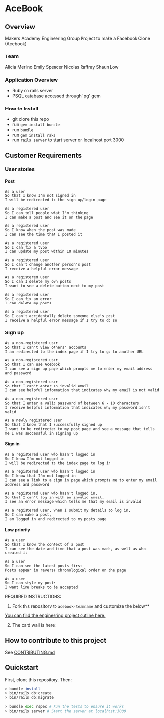 # AceBook

## Overview

Makers Academy Engineering Group Project to make a Facebook Clone (Acebook)

### Team

Alicia Merlino
Emily Spencer
Nicolas Raffray
Shaun Low

### Application Overview

- Ruby on rails server
- PSQL database accessed through 'pg' gem

### How to Install

- git clone this repo
- run `gem install bundle`
- run `bundle`
- run `gem install rake`
- run `rails server` to start server on localhost port 3000

## Customer Requirements

### User stories

#### Post

```
As a user
So that I know I'm not signed in
I will be redirected to the sign up/login page
```

```
As a registered user
So I can tell people what I'm thinking
I can make a post and see it on the page
```

```
As a registered user
So I know when the post was made
I can see the time that I posted it
```

```
As a registered user
So I can fix a typo
I can update my post within 10 minutes
```

```
As a registered user
So I can't change another person's post
I receive a helpful error message
```

```
As a registered user
So I can I delete my own posts
I want to see a delete button next to my post
```

```
As a registered user
So I can fix an error
I can delete my posts
```

```
As a registered user
So I can't accidentally delete someone else's post
I receive a helpful error message if I try to do so
```

### Sign up

```
As a non-registered user
So that I can't view others' accounts
I am redirected to the index page if I try to go to another URL
```

```
As a non-registered user
So that I can use Acebook
I can see a sign up page which prompts me to enter my email address and password
```

```
As a non-registered user
So that I can't enter an invalid email
I can see helpful information that indicates why my email is not valid
```

```
As a non-registered user
So that I enter a valid password of between 6 - 10 characters
I receive helpful information that indicates why my password isn't valid
```

```
As a newly registered user
So that I know that I successfully signed up
I want to be redirected to my post page and see a message that tells me I was successful in signing up
```

#### Sign in

```
As a registered user who hasn't logged in
So I know I'm not logged in
I will be redirected to the index page to log in
```

```
As a registered user who hasn't logged in
So I know that I'm not logged in
I can see a link to a sign in page which prompts me to enter my email address and password
```

```
As a registered user who hasn't logged in,
So that I can't log in with an invalid email,
I see an error message which tells me that my email is invalid
```

```
As a registered user, when I submit my details to log in,
So I can make a post,
I am logged in and redirected to my posts page
```

#### Low priority

```
As a user
So that I know the context of a post
I can see the date and time that a post was made, as well as who created it
```

```
As a user
So I can see the latest posts first
Posts appear in reverse chronological order on the page
```

```
As a user
So I can style my posts
I want line breaks to be accepted
```

REQUIRED INSTRUCTIONS:

1. Fork this repository to `acebook-teamname` and customize
   the below\*\*

[You can find the engineering project outline here.](https://github.com/makersacademy/course/tree/master/engineering_projects/rails)

2. The card wall is here: <please update>

## How to contribute to this project

See [CONTRIBUTING.md](CONTRIBUTING.md)

## Quickstart

First, clone this repository. Then:

```bash
> bundle install
> bin/rails db:create
> bin/rails db:migrate

> bundle exec rspec # Run the tests to ensure it works
> bin/rails server # Start the server at localhost:3000
```

